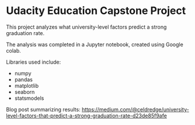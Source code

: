 # Udacity Education Capstone Project

This project analyzes what university-level factors predict a strong graduation rate.

The analysis was completed in a Jupyter notebook, created using Google colab.

Libraries used include:
- numpy
- pandas
- matplotlib
- seaborn 
- statsmodels

Blog post summarizing results: https://medium.com/@celdredge/university-level-factors-that-predict-a-strong-graduation-rate-d23de85f9afe
